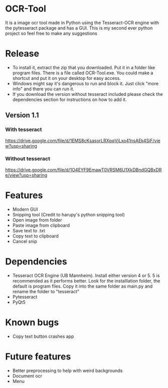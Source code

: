 # OCR-Tool
It is a image ocr tool made in Python using the Tesseract-OCR engine with the pytesseract package and has a GUI. This is my second ever python project so feel free to make any suggestions

# Release
- To install it, extract the zip that you downloaded. Put it in a folder like program files. There is a file called OCR-Tool.exe. You could make a shortcut and put it on your desktop for easy access. 
- Windows might say it's dangerous to run and block it. Just click "more info" and there you can run it. 
- If you download the version without tesseract included please check the dependencies section for instructions on how to add it. 
## Version 1.1
### With tesseract
https://drive.google.com/file/d/1EMS8cKsasorLRXpqVjLxo41nsAEk4SiF/view?usp=sharing
### Without tesseract
https://drive.google.com/file/d/1O4EYF9EmawT0VRSM6U1XkDBndGQBxDRe/view?usp=sharing


# Features
- Modern GUI
- Snipping tool (Credit to harupy's python snipping tool)
- Open image from folder 
- Paste image from clipboard
- Save text to .txt
- Copy text to clipboard
- Cancel snip

# Dependencies
- Tesseract OCR Engine (UB Mannheim). Install either version 4 or 5. 5 is recommended as it performs better. Look for the installlation folder, the default is program files. Copy it into the same folder as main.py and rename the folder to "tesseract"
- Pytesseract
- PyQt5

# Known bugs
- Copy text button crashes app

# Future features
- Better preprocessing to help with weird backgrounds
- Document ocr
- Menu
